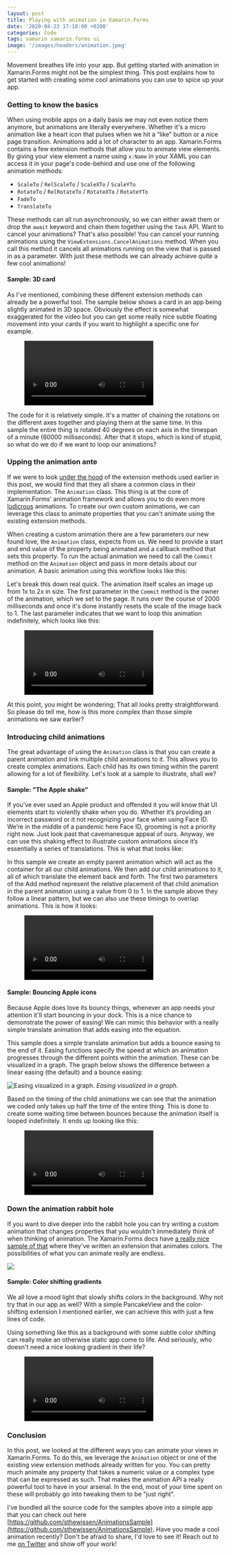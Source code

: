 ```yaml
---
layout: post
title: Playing with animation in Xamarin.Forms
date: '2020-04-23 17:18:00 +0200'
categories: Code
tags: xamarin xamarin.forms ui
image: '/images/headers/animation.jpeg'
---
```

Movement breathes life into your app. But getting started with animation in Xamarin.Forms might not be the simplest thing. This post explains how to get started with creating some cool animations you can use to spice up your app.

### Getting to know the basics

When using mobile apps on a daily basis we may not even notice them anymore, but animations are literally everywhere. Whether it's a micro animation like a heart icon that pulses when we hit a “like” button or a nice page transition. Animations add a lot of character to an app. Xamarin.Forms contains a few extension methods that allow you to animate view elements. By giving your view element a name using `x:Name` in your XAML you can access it in your page's code-behind and use one of the following animation methods:

*   `ScaleTo` / `RelScaleTo` / `ScaleXTo` / `ScaleYTo`
*   `RotateTo` / `RelRotateTo` / `RotateXTo` / `RotateYTo`
*   `FadeTo`
*   `TranslateTo`

These methods can all run asynchronously, so we can either await them or drop the `await` keyword and chain them together using the `Task` API. Want to cancel your animations? That's also possible! You can cancel your running animations using the `ViewExtensions.CancelAnimations` method. When you call this method it cancels all animations running on the view that is passed in as a parameter. With just these methods we can already achieve quite a few cool animations!

#### Sample: 3D card

As I've mentioned, combining these different extension methods can already be a powerful tool. The sample below shows a card in an app being slightly animated in 3D space. Obviously the effect is somewhat exaggerated for the video but you can get some really nice subtle floating movement into your cards if you want to highlight a specific one for example.

<figure><video autoplay controls loop src="/images/posts/card.mp4"></video></figure>

The code for it is relatively simple. It's a matter of chaining the rotations on the different axes together and playing them at the same time. In this sample the entire thing is rotated 40 degrees on each axis in the timespan of a minute (60000 milliseconds). After that it stops, which is kind of stupid, so what do we do if we want to loop our animations?
  
<script src="https://gist.github.com/sthewissen/021ca5b57b33b905e5a2a979299f5fab.js"></script>

### Upping the animation ante

If we were to look [under the hood](https://github.com/xamarin/Xamarin.Forms/blob/b5beace03bb548b74d689cf7dd567c18ad5c381d/Xamarin.Forms.Core/ViewExtensions.cs) of the extension methods used earlier in this post, we would find that they all share a common class in their implementation. The `Animation` class. This thing is at the core of Xamarin.Forms' animation framework and allows you to do even more [ludicrous](https://youtu.be/kffacxfA7G4?t=132) animations. To create our own custom animations, we can leverage this class to animate properties that you can't animate using the existing extension methods.

When creating a custom animation there are a few parameters our new found love, the `Animation` class, expects from us. We need to provide a start and end value of the property being animated and a callback method that sets this property. To run the actual animation we need to call the `Commit` method on the `Animation` object and pass in more details about our animation. A basic animation using this workflow looks like this:

<script src="https://gist.github.com/sthewissen/2554db4d83aa50d77c6d530bb14d2e3a.js"></script>

Let's break this down real quick. The animation itself scales an image up from 1x to 2x in size. The first parameter in the `Commit` method is the owner of the animation, which we set to the page. It runs over the course of 2000 milliseconds and once it's done instantly resets the scale of the image back to 1. The last parameter indicates that we want to loop this animation indefinitely, which looks like this:

<figure><video autoplay controls loop src="/images/posts/scale.mp4"></video></figure>

At this point, you might be wondering; That all looks pretty straightforward. So please do tell me, how is this more complex than those simple animations we saw earlier?

### Introducing child animations

The great advantage of using the `Animation` class is that you can create a parent animation and link multiple child animations to it. This allows you to create complex animations. Each child has its own timing within the parent allowing for a lot of flexibility. Let's look at a sample to illustrate, shall we?

#### Sample: "The Apple shake"

If you’ve ever used an Apple product and offended it you will know that UI elements start to violently shake when you do. Whether it’s providing an incorrect password or it not recognizing your face when using Face ID. We’re in the middle of a pandemic here Face ID, grooming is not a priority right now. Just look past that cavemanesque appeal of ours. Anyway, we can use this shaking effect to illustrate custom animations since it’s essentially a series of translations. This is what that looks like:

<script src="https://gist.github.com/sthewissen/23a06e7543ccb6cc3dec9599db8c1aad.js"></script>  

In this sample we create an empty parent animation which will act as the container for all our child animations. We then add our child animations to it, all of which translate the element back and forth. The first two parameters of the Add method represent the relative placement of that child animation in the parent animation using a value from 0 to 1. In the sample above they follow a linear pattern, but we can also use these timings to overlap animations. This is how it looks:

<figure><video autoplay controls loop src="/images/posts/shake.mp4"></video></figure>

#### Sample: Bouncing Apple icons

Because Apple does love its bouncy things, whenever an app needs your attention it'll start bouncing in your dock. This is a nice chance to demonstrate the power of easing! We can mimic this behavior with a really simple translate animation that adds easing into the equation.

<script src="https://gist.github.com/sthewissen/5098cd13ebc8a35559a5839d136020a7.js"></script>

This sample does a simple translate animation but adds a bounce easing to the end of it. Easing functions specify the speed at which an animation progresses through the different points within the animation. These can be visualized in a graph. The graph below shows the difference between a linear easing (the default) and a bounce easing:

![Easing visualized in a graph.](/images/posts/image-56-700x220.png)
*Easing visualized in a graph.*

Based on the timing of the child animations we can see that the animation we coded only takes up half the time of the entire thing. This is done to create some waiting time between bounces because the animation itself is looped indefinitely. It ends up looking like this:

<figure><video autoplay controls loop src="/images/posts/bounce.mp4"></video></figure>

### Down the animation rabbit hole

If you want to dive deeper into the rabbit hole you can try writing a custom animation that changes properties that you wouldn't immediately think of when thinking of animation. The Xamarin.Forms docs have [a really nice sample of that](https://docs.microsoft.com/en-us/xamarin/xamarin-forms/user-interface/animation/custom#create-a-custom-animation-extension-method) where they've written an extension that animates colors. The possibilities of what you can animate really are endless.

![](/images/posts/rabbithole.gif)

#### Sample: Color shifting gradients

We all love a mood light that slowly shifts colors in the background. Why not try that in our app as well? With a simple PancakeView and the color-shifting extension I mentioned earlier, we can achieve this with just a few lines of code.

<script src="https://gist.github.com/sthewissen/5165599033f0709bcdd48e10b598d337.js"></script>

Using something like this as a background with some subtle color shifting can really make an otherwise static app come to life. And seriously, who doesn't need a nice looking gradient in their life?

<figure><video autoplay controls loop src="/images/posts/gradient.mp4"></video></figure>

### Conclusion

In this post, we looked at the different ways you can animate your views in Xamarin.Forms. To do this, we leverage the `Animation` object or one of the existing view extension methods already written for you. You can pretty much animate any property that takes a numeric value or a complex type that can be expressed as such. That makes the animation API a really powerful tool to have in your arsenal. In the end, most of your time spent on these will probably go into tweaking them to be "just right".

I've bundled all the source code for the samples above into a simple app that you can check out here [https://github.com/sthewissen/AnimationsSample](https://github.com/sthewissen/AnimationsSample). Have you made a cool animation recently? Don't be afraid to share, I'd love to see it! Reach out to me [on Twitter](https://twitter.com/devnl) and show off your work!